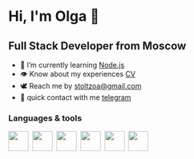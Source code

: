 # Hi, I'm Olga 👋
## Full Stack Developer from Moscow
- :brain: I’m currently learning [Node.js](https://github.com/AveMrk/ndse-homeworks/blob/master/README.md)
- :eye: Know about my experiences [CV](https://github.com/AveMrk/AveMrk/blob/main/cv/README.md)
- :dove: Reach me by stoltzoa@gmail.com
- :dizzy: quick contact with me [telegram](https://t.me/stoltzoa)

### Languages & tools

<img src="https://cdn.jsdelivr.net/gh/devicons/devicon/icons/css3/css3-original.svg" width="40" height="40"/>&nbsp;
<img src="https://cdn.jsdelivr.net/gh/devicons/devicon/icons/html5/html5-original.svg" width="40" height="40"/>&nbsp;
<img src="https://cdn.jsdelivr.net/gh/devicons/devicon/icons/javascript/javascript-original.svg" width="40" height="40"/>&nbsp;
<img src="https://cdn.jsdelivr.net/gh/devicons/devicon/icons/react/react-original.svg" width="40" height="40"/>&nbsp;
<img src="https://cdn.jsdelivr.net/gh/devicons/devicon/icons/typescript/typescript-original.svg" width="40" height="40"/>&nbsp;
<img src="https://cdn.jsdelivr.net/gh/devicons/devicon/icons/nodejs/nodejs-original.svg" width="40" height="40"/>
<!--
[![Anurag's GitHub stats](https://github-readme-stats.vercel.app/api?username=AveMrk)](https://github.com/anuraghazra/github-readme-stats)
-->
<!--
**AveMrk/AveMrk** is a ✨ _special_ ✨ repository because its `README.md` (this file) appears on your GitHub profile.

Here are some ideas to get you started:[Uploading README.md…]()


- 🔭 I’m currently working on ...
- 🌱 I’m currently learning ...
- 👯 I’m looking to collaborate on ...
- 🤔 I’m looking for help with ...
- 💬 Ask me about ...
- 📫 How to reach me: ...
- 😄 Pronouns: ...
- ⚡ Fun fact: ...
-->
